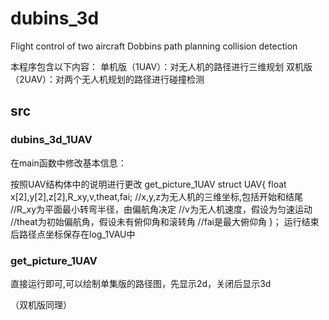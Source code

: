 # dubins_3d
 Flight control of two aircraft Dobbins path planning collision detection

本程序包含以下内容：
单机版（1UAV）：对无人机的路径进行三维规划
双机版（2UAV）：对两个无人机规划的路径进行碰撞检测

## src
### dubins_3d_1UAV

在main函数中修改基本信息：

按照UAV结构体中的说明进行更改
  get_picture_1UAV  struct UAV{
        float x[2],y[2],z[2],R_xy,v,theat,fai;
        //x,y,z为无人机的三维坐标,包括开始和结尾
        //R_xy为平面最小转弯半径，由偏航角决定
        //v为无人机速度，假设为匀速运动
        //theat为初始偏航角，假设未有俯仰角和滚转角
        //fai是最大俯仰角
    }；
运行结束后路径点坐标保存在log_1VAU中
### get_picture_1UAV
直接运行即可,可以绘制单集版的路径图，先显示2d，关闭后显示3d

（双机版同理）